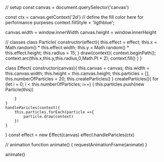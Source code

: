 // setup
const canvas = document.querySelector('canvas')

const ctx = canvas.getContext('2d')
// define the fill color here for performance purpeses
context.fillStyle = 'ligthblue';

canvas.width = window.innerWidth
canvas.height = window.innerHeight


// classes 
class Particle{
    constructor(effect){
        this.effect = effect;
        this.x = Math.random() * this.effect.width;
        this.y = Math.random() * this.effect.height;
        this.radius = 15;
    }
    draw(context){
        context.beginPath();
        context.arc(this.x,this.y,this.radius,0,Math.PI * 2);
        context.fill()
    }
}

class Effect{
    constructor(canvas){
        this.canvas = canvas;
        this.width = this.canvas.width;
        this.height = this.canvas.height;
        this.particles = [];
        this.numberOfParticles = 20;
        this.createParticles()
    }
    createParticles(){
        for (let i = 0; i < this.numberOfParticles; i++) {
            this.particles.push(new Particle(this))
            
        }
    }
    handleParicles(context){
        this.particles.forEach(particle =>{
            particle.draw(context)
        })
    }

}
const effect = new Effect(canvas)
effect.handleParicles(ctx)

// animation
function animate() {
    requestAnimationFrame(animate)
}

animate()